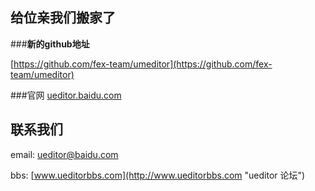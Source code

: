 ## **给位亲我们搬家了**

###**新的github地址**

[https://github.com/fex-team/umeditor](https://github.com/fex-team/umeditor) 


###官网
[ueditor.baidu.com](http://ueditor.baidu.com "ueditor官网")


## 联系我们 

email: [ueditor@baidu.com](mailto://email:ueditor@baidu.com "发邮件给ueditor开发组")

bbs: [www.ueditorbbs.com](http://www.ueditorbbs.com "ueditor 论坛")

